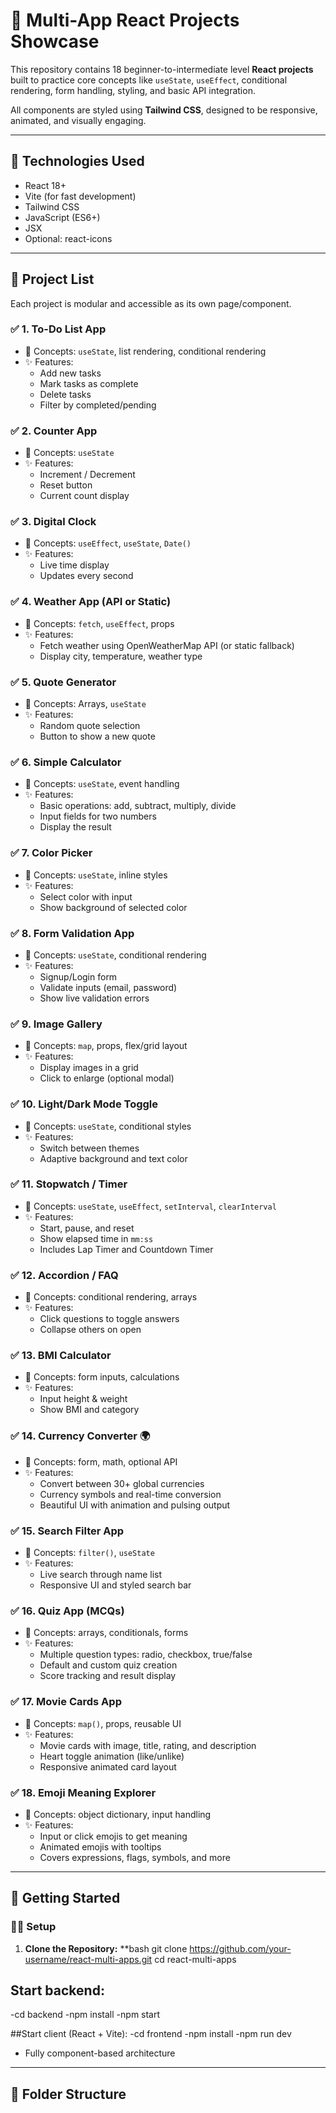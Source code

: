 # 🌟 Multi-App React Projects Showcase

This repository contains 18 beginner-to-intermediate level **React projects** built to practice core concepts like `useState`, `useEffect`, conditional rendering, form handling, styling, and basic API integration.

All components are styled using **Tailwind CSS**, designed to be responsive, animated, and visually engaging.

---

## 🔧 Technologies Used

- React 18+
- Vite (for fast development)
- Tailwind CSS
- JavaScript (ES6+)
- JSX
- Optional: react-icons

---

## 📁 Project List

Each project is modular and accessible as its own page/component.

### ✅ 1. To-Do List App
- 📌 Concepts: `useState`, list rendering, conditional rendering
- ✨ Features:
  - Add new tasks
  - Mark tasks as complete
  - Delete tasks
  - Filter by completed/pending

### ✅ 2. Counter App
- 📌 Concepts: `useState`
- ✨ Features:
  - Increment / Decrement
  - Reset button
  - Current count display

### ✅ 3. Digital Clock
- 📌 Concepts: `useEffect`, `useState`, `Date()`
- ✨ Features:
  - Live time display
  - Updates every second

### ✅ 4. Weather App (API or Static)
- 📌 Concepts: `fetch`, `useEffect`, props
- ✨ Features:
  - Fetch weather using OpenWeatherMap API (or static fallback)
  - Display city, temperature, weather type

### ✅ 5. Quote Generator
- 📌 Concepts: Arrays, `useState`
- ✨ Features:
  - Random quote selection
  - Button to show a new quote

### ✅ 6. Simple Calculator
- 📌 Concepts: `useState`, event handling
- ✨ Features:
  - Basic operations: add, subtract, multiply, divide
  - Input fields for two numbers
  - Display the result

### ✅ 7. Color Picker
- 📌 Concepts: `useState`, inline styles
- ✨ Features:
  - Select color with input
  - Show background of selected color

### ✅ 8. Form Validation App
- 📌 Concepts: `useState`, conditional rendering
- ✨ Features:
  - Signup/Login form
  - Validate inputs (email, password)
  - Show live validation errors

### ✅ 9. Image Gallery
- 📌 Concepts: `map`, props, flex/grid layout
- ✨ Features:
  - Display images in a grid
  - Click to enlarge (optional modal)

### ✅ 10. Light/Dark Mode Toggle
- 📌 Concepts: `useState`, conditional styles
- ✨ Features:
  - Switch between themes
  - Adaptive background and text color

### ✅ 11. Stopwatch / Timer
- 📌 Concepts: `useState`, `useEffect`, `setInterval`, `clearInterval`
- ✨ Features:
  - Start, pause, and reset
  - Show elapsed time in `mm:ss`
  - Includes Lap Timer and Countdown Timer

### ✅ 12. Accordion / FAQ
- 📌 Concepts: conditional rendering, arrays
- ✨ Features:
  - Click questions to toggle answers
  - Collapse others on open

### ✅ 13. BMI Calculator
- 📌 Concepts: form inputs, calculations
- ✨ Features:
  - Input height & weight
  - Show BMI and category

### ✅ 14. Currency Converter 🌍
- 📌 Concepts: form, math, optional API
- ✨ Features:
  - Convert between 30+ global currencies
  - Currency symbols and real-time conversion
  - Beautiful UI with animation and pulsing output

### ✅ 15. Search Filter App
- 📌 Concepts: `filter()`, `useState`
- ✨ Features:
  - Live search through name list
  - Responsive UI and styled search bar

### ✅ 16. Quiz App (MCQs)
- 📌 Concepts: arrays, conditionals, forms
- ✨ Features:
  - Multiple question types: radio, checkbox, true/false
  - Default and custom quiz creation
  - Score tracking and result display

### ✅ 17. Movie Cards App
- 📌 Concepts: `map()`, props, reusable UI
- ✨ Features:
  - Movie cards with image, title, rating, and description
  - Heart toggle animation (like/unlike)
  - Responsive animated card layout

### ✅ 18. Emoji Meaning Explorer
- 📌 Concepts: object dictionary, input handling
- ✨ Features:
  - Input or click emojis to get meaning
  - Animated emojis with tooltips
  - Covers expressions, flags, symbols, and more

---

## 🚀 Getting Started

### 🧑‍💻 Setup

1. **Clone the Repository:**
   **bash
git clone https://github.com/your-username/react-multi-apps.git
cd react-multi-apps

## Start backend: 
-cd backend 
-npm install 
-npm start

##Start client (React + Vite): 
-cd frontend 
-npm install 
-npm run dev

- Fully component-based architecture

---

## 📁 Folder Structure


